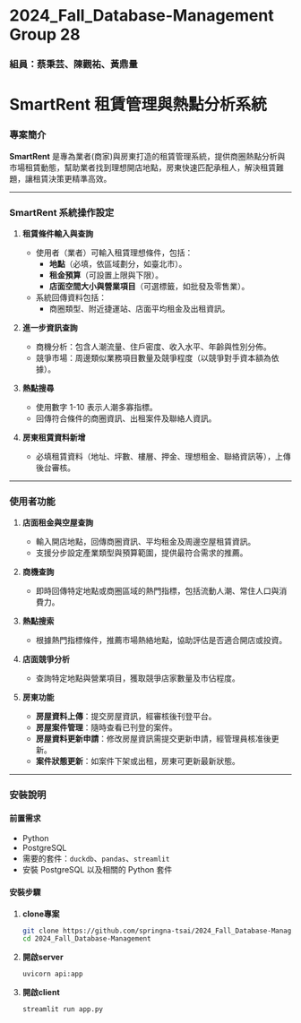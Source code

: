 # 2024_Fall_Database-Management Group 28
### 組員：蔡秉芸、陳觀祐、黃鼎量
# **SmartRent 租賃管理與熱點分析系統**

### **專案簡介**  
**SmartRent** 是專為業者(商家)與房東打造的租賃管理系統，提供商圈熱點分析與市場租賃動態，幫助業者找到理想開店地點，房東快速匹配承租人，解決租賃難題，讓租賃決策更精準高效。

---

### **SmartRent 系統操作設定**
1. **租賃條件輸入與查詢**
   - 使用者（業者）可輸入租賃理想條件，包括：
     - **地點**（必填，依區域劃分，如臺北市）。
     - **租金預算**（可設置上限與下限）。
     - **店面空間大小與營業項目**（可選標籤，如批發及零售業）。
   - 系統回傳資料包括：
     - 商圈類型、附近捷運站、店面平均租金及出租資訊。

2. **進一步資訊查詢**
   - 商機分析：包含人潮流量、住戶密度、收入水平、年齡與性別分佈。
   - 競爭市場：周邊類似業務項目數量及競爭程度（以競爭對手資本額為依據）。

3. **熱點搜尋**
   - 使用數字 1-10 表示人潮多寡指標。
   - 回傳符合條件的商圈資訊、出租案件及聯絡人資訊。

4. **房東租賃資料新增**
   - 必填租賃資料（地址、坪數、樓層、押金、理想租金、聯絡資訊等），上傳後台審核。

---

### 使用者功能
1. **店面租金與空屋查詢**
   - 輸入開店地點，回傳商圈資訊、平均租金及周邊空屋租賃資訊。
   - 支援分步設定產業類型與預算範圍，提供最符合需求的推薦。

2. **商機查詢**
   - 即時回傳特定地點或商圈區域的熱門指標，包括流動人潮、常住人口與消費力。

3. **熱點搜索**
   - 根據熱門指標條件，推薦市場熱絡地點，協助評估是否適合開店或投資。

4. **店面競爭分析**
   - 查詢特定地點與營業項目，獲取競爭店家數量及市佔程度。

5. **房東功能**
   - **房屋資料上傳**：提交房屋資訊，經審核後刊登平台。
   - **房屋案件管理**：隨時查看已刊登的案件。
   - **房屋資料更新申請**：修改房屋資訊需提交更新申請，經管理員核准後更新。
   - **案件狀態更新**：如案件下架或出租，房東可更新最新狀態。

---

### **安裝說明**

#### **前置需求**
- Python
- PostgreSQL
- 需要的套件：`duckdb`、`pandas`、`streamlit`
- 安裝 PostgreSQL 以及相關的 Python 套件

#### **安裝步驟**

1. **clone專案**
   ```bash
   git clone https://github.com/springna-tsai/2024_Fall_Database-Management
   cd 2024_Fall_Database-Management
2. **開啟server**
   ```bash
   uvicorn api:app 
3. **開啟client**
   ```bash
   streamlit run app.py
